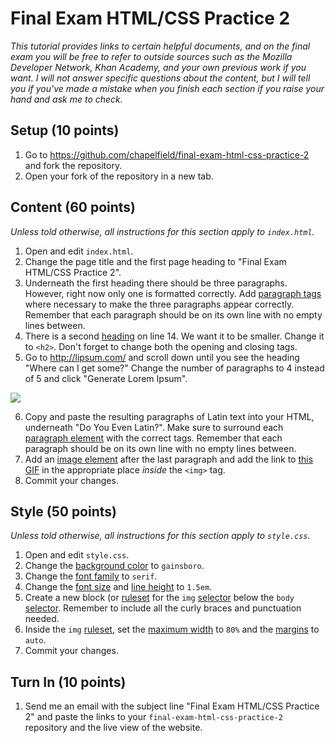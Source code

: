# Final Exam HTML/CSS Practice 2

*This tutorial provides links to certain helpful documents, and on the final exam you will be free to refer to outside sources such as the Mozilla Developer Network, Khan Academy, and your own previous work if you want. I will not answer specific questions about the content, but I will tell you if you've made a mistake when you finish each section if you raise your hand and ask me to check.*

## Setup (10 points)

1. Go to https://github.com/chapelfield/final-exam-html-css-practice-2 and fork the repository.
2. Open your fork of the repository in a new tab.

## Content (60 points)

*Unless told otherwise, all instructions for this section apply to `index.html`.*

1. Open and edit `index.html`.
2. Change the page title and the first page heading to "Final Exam HTML/CSS Practice 2".
3. Underneath the first heading there should be three paragraphs. However, right now only one is formatted correctly. Add [paragraph tags](https://developer.mozilla.org/en-US/docs/Web/HTML/Element/p) where necessary to make the three paragraphs appear correctly. Remember that each paragraph should be on its own line with no empty lines between.
4. There is a second [heading](https://developer.mozilla.org/en-US/docs/Web/HTML/Element/Heading_Elements) on line 14. We want it to be smaller. Change it to `<h2>`. Don't forget to change both the opening and closing tags.
5. Go to http://lipsum.com/ and scroll down until you see the heading "Where can I get some?" Change the number of paragraphs to 4 instead of 5 and click "Generate Lorem Ipsum".

![](http://i.imgur.com/M9xOfbd.png)

6. Copy and paste the resulting paragraphs of Latin text into your HTML, underneath "Do You Even Latin?". Make sure to surround each [paragraph element](https://developer.mozilla.org/en-US/docs/Web/HTML/Element/p) with the correct tags. Remember that each paragraph should be on its own line with no empty lines between.
7. Add an [image element](https://developer.mozilla.org/en-US/docs/Web/HTML/Element/img) after the last paragraph and add the link to [this GIF](https://media.tenor.co/images/a27293d4c69a27cb2b258c4433ba83da/raw) in the appropriate place *inside* the `<img>` tag.
8. Commit your changes.

## Style (50 points)

*Unless told otherwise, all instructions for this section apply to `style.css`.*

1. Open and edit `style.css`.
2. Change the [background color](https://developer.mozilla.org/en-US/docs/Web/CSS/background-color) to `gainsboro`.
3. Change the [font family](https://developer.mozilla.org/en-US/docs/Web/CSS/font-family) to `serif`.
4. Change the [font size](https://developer.mozilla.org/en-US/docs/Web/CSS/font-size) and [line height](https://developer.mozilla.org/en-US/docs/Web/CSS/line-height) to `1.5em`.
5. Create a new block (or [ruleset](https://developer.mozilla.org/en-US/docs/Learn/Getting_started_with_the_web/CSS_basics#Anatomy_of_a_CSS_ruleset) for the `img` [selector](https://developer.mozilla.org/en-US/docs/Learn/Getting_started_with_the_web/CSS_basics#Anatomy_of_a_CSS_ruleset) below the `body` [selector](https://developer.mozilla.org/en-US/docs/Learn/Getting_started_with_the_web/CSS_basics#Anatomy_of_a_CSS_ruleset). Remember to include all the curly braces and punctuation needed.
6. Inside the `img` [ruleset](https://developer.mozilla.org/en-US/docs/Learn/Getting_started_with_the_web/CSS_basics#Anatomy_of_a_CSS_ruleset), set the [maximum width](https://developer.mozilla.org/en-US/docs/Web/CSS/@viewport/max-width) to `80%` and the [margins](https://developer.mozilla.org/en-US/docs/Web/CSS/margin?v=example) to `auto`.
7. Commit your changes.

## Turn In (10 points)

1. Send me an email with the subject line "Final Exam HTML/CSS Practice 2" and paste the links to your `final-exam-html-css-practice-2` repository and the live view of the website.
